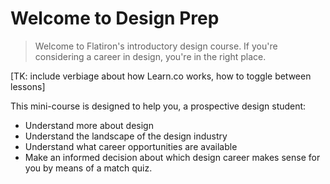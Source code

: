 # Welcome to Design Prep #
> Welcome to Flatiron's introductory design course. If you're considering a career in design, you're in the right place.

[TK: include verbiage about how Learn.co works, how to toggle between lessons]

This mini-course is designed to help you, a prospective design student:
* Understand more about design
* Understand the landscape of the design industry
* Understand what career opportunities are available
* Make an informed decision about which design career makes sense for you by means of a match quiz.

